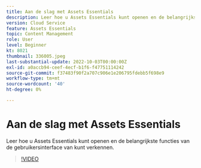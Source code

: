 ```yaml
---
title: Aan de slag met Assets Essentials
description: Leer hoe u Assets Essentials kunt openen en de belangrijkste facetten van de gebruikersinterface van kunt verkennen.
version: Cloud Service
feature: Assets Essentials
topic: Content Management
role: User
level: Beginner
kt: 8021
thumbnail: 336005.jpeg
last-substantial-update: 2022-10-03T00:00:00Z
exl-id: a0accb94-ceef-4ecf-b1f6-f47751114242
source-git-commit: f37483f90f2a707c906e1e206795fdebb5f698e9
workflow-type: tm+mt
source-wordcount: '40'
ht-degree: 0%

---
```


# Aan de slag met Assets Essentials

Leer hoe u Assets Essentials kunt openen en de belangrijkste functies van de gebruikersinterface van kunt verkennen.

>[!VIDEO](https://video.tv.adobe.com/v/336005/?quality=9&learn=on)
